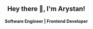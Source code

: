 <h2 align="center">Hey there 👋, I'm Arystan!
</h2>

<h4 align="center" >Software Engineer | Frontend Developer</h3>
